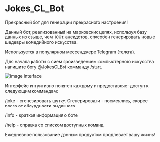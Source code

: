 # Jokes_CL_Bot

Прекрасный бот для генерации прекрасного настроения!

Данный бот, реализованный на марковских цепях, используя базу данных из свыше, чем 100т. анекдотов, способен генерировать новые шедевры комедийного искусства.

Используется в популярном мессенджере Telegram (телега).

Для начала работы с сием произведением компьютерного искусства напишите боту @JokesCLBot комманду /start.

![image interface](https://i.imgur.com/OZAUopP.png)

Интерфейс интуитивно понятен каждому и предоставляет доступ к следующим коммандам:

/joke - сгенерировать шутку. Сгенерировали - посмеялись, скорее всего от абсурдности выданного

/info - краткая информация о боте

/help - справка со списком доступных команд


Ежедневное пользование данным продуктом продлевает вашу жизнь!
